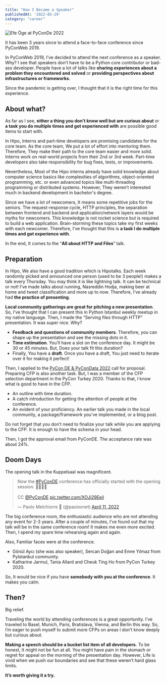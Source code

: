 ```yaml
---
title: "How I Became a Speaker"
publishedAt: '2022-05-29'
category: "career"
---
```


![Efe Öge at PyConDe 2022](https://efe.me/images/posts/how-i-became-a-speaker/efe-oge-pyconde-2022.jpeg)

It has been 3 years since to attend a face-to-face conference since PyConWeb 2019.

In PyConWeb 2019, I’ve decided to attend the next conference as a speaker. Why? I see that speakers don’t have to be a Python core contributor or bad-ass developer. People have a lot of talks like **sharing experiences about a problem they encountered and solved** or **providing perspectives about infrastructures or frameworks**.

Since the pandemic is getting over, I thought that it is the right time for this experience.

## About what?

As far as I see, **either a thing you don’t know well but are curious about** or **a task you do multiple times and got experienced with** are possible good items to start with.

In Hipo, Interns and part-time developers are promising candidates for the core team. As the core team, We put a lot of effort into mentoring them. Therefore, They make their path to the core team easier and more solid. Interns work on real-world projects from their 2nd or 3rd week. Part-time developers also take responsibility for bug fixes, tests, or improvements. 

Nevertheless, Most of the Hipo interns already have solid knowledge about computer science basics like complexities of algorithms, object-oriented programming, etc. or even advanced topics like multi-threading programming or distributed systems. However, They weren’t interested much in backend development in bachelor's degree.

Since we have a lot of newcomers, It means some repetitive jobs for the seniors. The request-response cycle, HTTP principles, the separation between frontend and backend and application/network layers would be myths for newcomers. This knowledge is not rocket science but is required to build a web application. Brain-storming these topics take my first weeks with each newcomer. Therefore, I’ve thought that this is **a task I do multiple times and got experience with**.

In the end, It comes to the “**All about HTTP and Files**” talk.

## Preparation

In Hipo, We also have a good tradition which is Hipotalks. Each week randomly picked and announced one person (used to be 3 people!) makes a talk every Thursday. You may think it is like lightning talk. It can be technical or not! I’ve made talks about running, Nasreddin Hodja, making beer at home and tweet classification and more up to now. Therefore, I’ve already had **the practice of presenting**.

**Local community gatherings are great for pitching a new presentation**. So, I’ve thought that I can present this in Python Istanbul weekly meetup in my native language. Then, I made the “Serving files through HTTP” presentation. It was super nice. Why?

- **Feedback and questions of community members**. Therefore, you can shape up the presentation and see the missing dots in it.
- **Time estimation**. You’ll have a slot on the conference day. It might be 30 or 45 minutes. But, Does your talk fit this duration? 
- Finally, You have a **draft**. Once you have a draft, You just need to iterate over it for making it perfect!

Then, I applied to the [PyCon DE & PyConData 2022](https://2022.pycon.de/) call for proposal. Preparing CFP is also another task. But, I was a member of the CFP selection department in the PyCon Turkey 2020. Thanks to that, I know what is good to have in the CFP.

- An outline with time duration.
- A catch introduction for getting the attention of people at the conference.
- An evident of your proficiency. An earlier talk you made in the local community, a package/framework you’ve implemented, or a blog post.

Do not forget that you don’t need to finalize your talk while you are applying to the CFP. It is enough to have the schema in your head.

Then, I got the approval email from PyConDE. The acceptance rate was about 24%.

## Doom Days

The opening talk in the Kuppelsaal was magnificent. 

<blockquote class="twitter-tweet"><p lang="en" dir="ltr">Now the <a href="https://twitter.com/hashtag/PyConDE?src=hash&amp;ref_src=twsrc%5Etfw">#PyConDE</a> conference has officially started with the opening session. 🎉🐍🇩🇪<br><br>CC <a href="https://twitter.com/PyConDE?ref_src=twsrc%5Etfw">@PyConDE</a> <a href="https://t.co/XOJi29Eeil">pic.twitter.com/XOJi29Eeil</a></p>&mdash; Paolo Melchiorre 🐍 (@pauloxnet) <a href="https://twitter.com/pauloxnet/status/1513445896461107202?ref_src=twsrc%5Etfw">April 11, 2022</a></blockquote> <script async src="https://platform.twitter.com/widgets.js" charset="utf-8"></script>

The big conference room, the enthusiastic audience who are not attending any event for 2-3 years. After a couple of minutes, I’ve found out that my talk will be in the same conference room! It makes me even more excited. Then, I spend my spare time rehearsing again and again.

Also, Familiar faces were at the conference.

- Gönül Aycı (she was also speaker), Sercan Doğan and Emre Yılmaz from PyIstanbul community. 
- Katharine Jarmul, Tania Allard and Cheuk Ting Ho from PyCon Turkey 2020.

So, It would be nice if you have **somebody with you at the conference**. It makes you calm.

## Then?

Big relief.

Traveling the world by attending conferences is a great opportunity. I’ve traveled to Basel, Munich, Paris, Bratislava, Vienna, and Berlin this way. So, I’m eager to push myself to submit more CFPs on areas I don’t know deeply but curious about.

**Making a speech should be a bucket list item of all developers**. To be honest, It might not be fun at all. You might have pain in the stomach or regret for appeal on the morning of the presentation day. However, Life is vivid when we push our boundaries and see that these weren’t hard glass limits.

**It’s worth giving it a try.**
